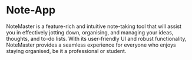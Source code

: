 # Note-App
NoteMaster is a feature-rich and intuitive note-taking tool that will assist you in effectively jotting down, organising, and managing your ideas, thoughts, and to-do lists. With its user-friendly UI and robust functionality, NoteMaster provides a seamless experience for everyone who enjoys staying organised, be it a professional or student.
